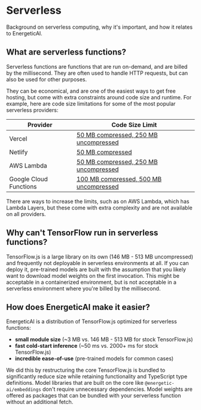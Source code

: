 # Serverless

Background on serverless computing, why it's important, and how it relates to EnergeticAI.

## What are serverless functions?

Serverless functions are functions that are run on-demand, and are billed by the millisecond. They are often used to handle HTTP requests, but can also be used for other purposes.

They can be economical, and are one of the easiest ways to get free hosting, but come with extra constraints around code size and runtime. For example, here are code size limitations for some of the most popular serverless providers:

| Provider               | Code Size Limit                                                                                                  |
| ---------------------- | ---------------------------------------------------------------------------------------------------------------- |
| Vercel                 | [50 MB compressed, 250 MB uncompressed](https://vercel.com/docs/concepts/limits/overview)                        |
| Netlify                | [50 MB compressed](https://docs.netlify.com/functions/overview/#deployed-function-size)                          |
| AWS Lambda             | [50 MB compressed, 250 MB uncompressed](https://docs.aws.amazon.com/lambda/latest/dg/gettingstarted-limits.html) |
| Google Cloud Functions | [100 MB compressed, 500 MB uncompressed](https://cloud.google.com/functions/quotas)                              |

There are ways to increase the limits, such as on AWS Lambda, which has Lambda Layers, but these come with extra complexity and are not available on all providers.

## Why can't TensorFlow run in serverless functions?

TensorFlow.js is a large library on its own (146 MB - 513 MB uncompressed) and frequently not deployable in serverless environments at all. If you can deploy it, pre-trained models are built with the assumption that you likely want to download model weights on the first invocation. This might be acceptable in a containerized environment, but is not acceptable in a serverless environment where you're billed by the millisecond.

## How does EnergeticAI make it easier?

EnergeticAI is a distribution of TensorFlow.js optimized for serverless functions:

- **small module size** (~3 MB vs. 146 MB - 513 MB for stock TensorFlow.js)
- **fast cold-start inference** (~50 ms vs. 2000+ ms for stock TensorFlow.js)
- **incredible ease-of-use** (pre-trained models for common cases)

We did this by restructuring the core TensorFlow.js is bundled to significantly reduce size while retaining functionality and TypeScript type definitions. Model libraries that are built on the core like `@energetic-ai/embeddings` don't require unnecessary dependencies. Model weights are offered as packages that can be bundled with your serverless function without an additional fetch.
